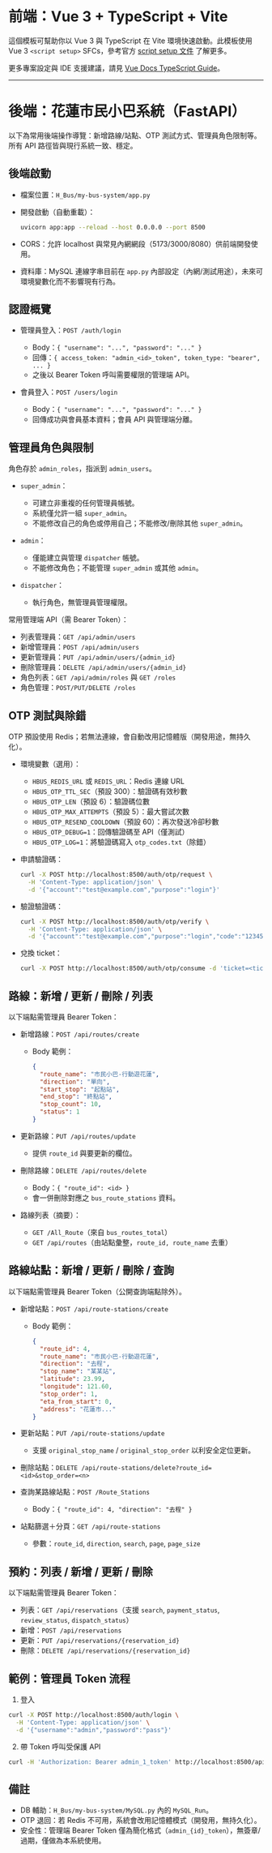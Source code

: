 # 前端：Vue 3 + TypeScript + Vite

這個模板可幫助你以 Vue 3 與 TypeScript 在 Vite 環境快速啟動。此模板使用 Vue 3 `<script setup>` SFCs，參考官方 [script setup 文件](https://v3.vuejs.org/api/sfc-script-setup.html#sfc-script-setup) 了解更多。

更多專案設定與 IDE 支援建議，請見 [Vue Docs TypeScript Guide](https://vuejs.org/guide/typescript/overview.html#project-setup)。

---

# 後端：花蓮市民小巴系統（FastAPI）

以下為常用後端操作導覽：新增路線/站點、OTP 測試方式、管理員角色限制等。所有 API 路徑皆與現行系統一致、穩定。

## 後端啟動

- 檔案位置：`H_Bus/my-bus-system/app.py`
- 開發啟動（自動重載）：

  ```bash
  uvicorn app:app --reload --host 0.0.0.0 --port 8500
  ```

- CORS：允許 localhost 與常見內網網段（5173/3000/8080）供前端開發使用。
- 資料庫：MySQL 連線字串目前在 `app.py` 內部設定（內網/測試用途），未來可環境變數化而不影響現有行為。

## 認證概覽

- 管理員登入：`POST /auth/login`
  - Body：`{ "username": "...", "password": "..." }`
  - 回傳：`{ access_token: "admin_<id>_token", token_type: "bearer", ... }`
  - 之後以 Bearer Token 呼叫需要權限的管理端 API。

- 會員登入：`POST /users/login`
  - Body：`{ "username": "...", "password": "..." }`
  - 回傳成功與會員基本資料；會員 API 與管理端分離。

## 管理員角色與限制

角色存於 `admin_roles`，指派到 `admin_users`。

- `super_admin`：
  - 可建立非重複的任何管理員帳號。
  - 系統僅允許一組 `super_admin`。
  - 不能修改自己的角色或停用自己；不能修改/刪除其他 `super_admin`。

- `admin`：
  - 僅能建立與管理 `dispatcher` 帳號。
  - 不能修改角色；不能管理 `super_admin` 或其他 `admin`。

- `dispatcher`：
  - 執行角色，無管理員管理權限。

常用管理端 API（需 Bearer Token）：

- 列表管理員：`GET /api/admin/users`
- 新增管理員：`POST /api/admin/users`
- 更新管理員：`PUT /api/admin/users/{admin_id}`
- 刪除管理員：`DELETE /api/admin/users/{admin_id}`
- 角色列表：`GET /api/admin/roles` 與 `GET /roles`
- 角色管理：`POST/PUT/DELETE /roles`

## OTP 測試與除錯

OTP 預設使用 Redis；若無法連線，會自動改用記憶體版（開發用途，無持久化）。

- 環境變數（選用）：
  - `HBUS_REDIS_URL` 或 `REDIS_URL`：Redis 連線 URL
  - `HBUS_OTP_TTL_SEC`（預設 300）：驗證碼有效秒數
  - `HBUS_OTP_LEN`（預設 6）：驗證碼位數
  - `HBUS_OTP_MAX_ATTEMPTS`（預設 5）：最大嘗試次數
  - `HBUS_OTP_RESEND_COOLDOWN`（預設 60）：再次發送冷卻秒數
  - `HBUS_OTP_DEBUG=1`：回傳驗證碼至 API（僅測試）
  - `HBUS_OTP_LOG=1`：將驗證碼寫入 `otp_codes.txt`（除錯）

- 申請驗證碼：
  ```bash
  curl -X POST http://localhost:8500/auth/otp/request \
    -H 'Content-Type: application/json' \
    -d '{"account":"test@example.com","purpose":"login"}'
  ```

- 驗證驗證碼：
  ```bash
  curl -X POST http://localhost:8500/auth/otp/verify \
    -H 'Content-Type: application/json' \
    -d '{"account":"test@example.com","purpose":"login","code":"123456"}'
  ```

- 兌換 ticket：
  ```bash
  curl -X POST http://localhost:8500/auth/otp/consume -d 'ticket=<ticket>'
  ```

## 路線：新增 / 更新 / 刪除 / 列表

以下端點需管理員 Bearer Token：

- 新增路線：`POST /api/routes/create`
  - Body 範例：
    ```json
    {
      "route_name": "市民小巴-行動遊花蓮",
      "direction": "單向",
      "start_stop": "起點站",
      "end_stop": "終點站",
      "stop_count": 10,
      "status": 1
    }
    ```

- 更新路線：`PUT /api/routes/update`
  - 提供 `route_id` 與要更新的欄位。

- 刪除路線：`DELETE /api/routes/delete`
  - Body：`{ "route_id": <id> }`
  - 會一併刪除對應之 `bus_route_stations` 資料。

- 路線列表（摘要）：
  - `GET /All_Route`（來自 `bus_routes_total`）
  - `GET /api/routes`（由站點彙整，`route_id, route_name` 去重）

## 路線站點：新增 / 更新 / 刪除 / 查詢

以下端點需管理員 Bearer Token（公開查詢端點除外）。

- 新增站點：`POST /api/route-stations/create`
  - Body 範例：
    ```json
    {
      "route_id": 4,
      "route_name": "市民小巴-行動遊花蓮",
      "direction": "去程",
      "stop_name": "某某站",
      "latitude": 23.99,
      "longitude": 121.60,
      "stop_order": 1,
      "eta_from_start": 0,
      "address": "花蓮市..."
    }
    ```

- 更新站點：`PUT /api/route-stations/update`
  - 支援 `original_stop_name` / `original_stop_order` 以利安全定位更新。

- 刪除站點：`DELETE /api/route-stations/delete?route_id=<id>&stop_order=<n>`

- 查詢某路線站點：`POST /Route_Stations`
  - Body：`{ "route_id": 4, "direction": "去程" }`

- 站點篩選＋分頁：`GET /api/route-stations`
  - 參數：`route_id`, `direction`, `search`, `page`, `page_size`

## 預約：列表 / 新增 / 更新 / 刪除

以下端點需管理員 Bearer Token：

- 列表：`GET /api/reservations`（支援 `search`, `payment_status`, `review_status`, `dispatch_status`）
- 新增：`POST /api/reservations`
- 更新：`PUT /api/reservations/{reservation_id}`
- 刪除：`DELETE /api/reservations/{reservation_id}`

## 範例：管理員 Token 流程

1) 登入
```bash
curl -X POST http://localhost:8500/auth/login \
  -H 'Content-Type: application/json' \
  -d '{"username":"admin","password":"pass"}'
```

2) 帶 Token 呼叫受保護 API
```bash
curl -H 'Authorization: Bearer admin_1_token' http://localhost:8500/api/admin/users
```

## 備註

- DB 輔助：`H_Bus/my-bus-system/MySQL.py` 內的 `MySQL_Run`。
- OTP 退回：若 Redis 不可用，系統會改用記憶體模式（開發用，無持久化）。
- 安全性：管理端 Bearer Token 僅為簡化格式（`admin_{id}_token`），無簽章/過期，僅做為本系統使用。
